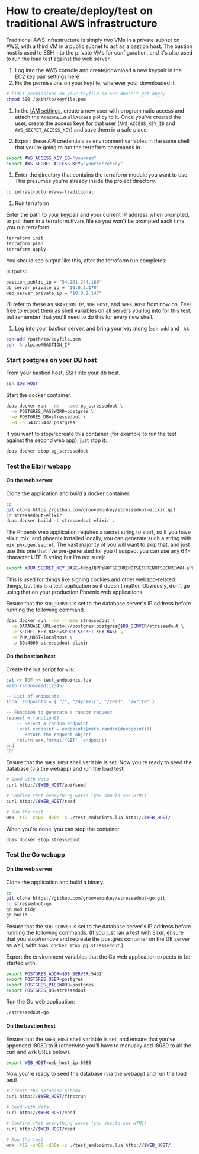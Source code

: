 # How to create/deploy/test on traditional AWS infrastructure

Traditional AWS infrastructure is simply two VMs in a private subnet on AWS, with a third VM in a public subnet to act as a bastion host. The bastion host is used to SSH into the private VMs for configuration, and it's also used to run the load test against the web server.

1. Log into the AWS console and create/download a new keypair in the EC2 key pair settings [here](https://us-west-2.console.aws.amazon.com/ec2/home?region=us-west-2#KeyPairs:)
1. Fix the permissions on your keyfile, wherever your downloaded it:

```bash
# limit permissions on your keyfile so SSH doesn't get angry
chmod 600 /path/to/keyfile.pem
```

1. In the [IAM settings](https://us-east-1.console.aws.amazon.com/iam/home?region=us-west-2#/users), create a new user with programmatic access and attach the `AmazonEC2FullAccess` policy to it. Once you've created the user, create the access keys for that user (`AWS_ACCESS_KEY_ID` and `AWS_SECRET_ACCESS_KEY`) and save them in a safe place.

1. Export these API credentials as environment variables in the same shell that you're going to run the terraform commands in.

```bash
export AWS_ACCESS_KEY_ID="yourkey"
export AWS_SECRET_ACCESS_KEY="yoursecretkey"
```

1. Enter the directory that contains the terraform module you want to use. This presumes you're already inside the project directory.

```bash
cd infrastructure/aws-traditional
```

1. Run terraform

Enter the path to your keypair and your current IP address when prompted, or put them in a terraform.tfvars file so you won't be prompted each time you run terraform.

```bash
terraform init
terraform plan
terraform apply
```

You should see output like this, after the terraform run completes:

```bash
Outputs:

bastion_public_ip = "54.201.244.160"
db_server_private_ip = "10.0.2.170"
web_server_private_ip = "10.0.2.147"
```

I'll refer to these as `$BASTION_IP`, `$DB_HOST`, and `$WEB_HOST` from now on.
Feel free to export them as shell variables on all servers you log into for this test, but remember that you'll need to do this for every new shell.


1. Log into your bastion server, and bring your key along (`ssh-add` and `-A`):

```bash
ssh-add /path/to/keyfile.pem
ssh -A alpine@BASTION_IP
```

### Start postgres on your DB host

From your bastion host, SSH into your db host.

```bash
ssh $DB_HOST
```

Start the docker container.

```bash
doas docker run --rm --name pg_stressedout \
  -e POSTGRES_PASSWORD=postgres \
  -e POSTGRES_DB=stressedout \
  -d -p 5432:5432 postgres
```

If you want to stop/recreate this container (for example to run the test against the second web app), just stop it:

```bash
doas docker stop pg_stressedout
```


### Test the Elixir webapp

#### On the web server

Clone the application and build a docker container.

```bash
cd
git clone https://github.com/groovemonkey/stressedout-elixir.git
cd stressedout-elixir
doas docker build -t stressedout-elixir .
```


The Phoenix web application requires a secret string to start, so if you have elixir, mix, and phoenix installed locally, you can generate such a string with `mix phx.gen.secret`. The vast majority of you will want to skip that, and just use this one that I've pre-generated for you (I suspect you can use any 64-character UTF-8 string but I'm not sure):

```bash
export YOUR_SECRET_KEY_BASE=tNbgJQPPiNOTSECURENOTSECURENOTSECUREWWH+aPL3FQ+u/f0H42zjVt1Ll0LZ
```

This is used for things like signing cookies and other webapp-related things, but this is a test application so it doesn't matter. Obviously, don't go using that on your production Phoenix web applications.

Ensure that the `$DB_SERVER` is set to the database server's IP address before running the following command.

```bash
doas docker run --rm --name stressedout \
  -e DATABASE_URL=ecto://postgres:postgres@$DB_SERVER/stressedout \
  -e SECRET_KEY_BASE=$YOUR_SECRET_KEY_BASE \
  -e PHX_HOST=localhost \
  -p 80:4000 stressedout-elixir
```

#### On the bastion host

Create the lua script for `wrk`:

```bash
cat << EOF >> test_endpoints.lua
math.randomseed(12345)

-- List of endpoints
local endpoints = { "/", "/dynamic", "/read", "/write" }

-- Function to generate a random request
request = function()
	-- Select a random endpoint
	local endpoint = endpoints[math.random(#endpoints)]
	-- Return the request object
	return wrk.format("GET", endpoint)
end
EOF
```

Ensure that the `$WEB_HOST` shell variable is set. Now you're ready to seed the database (via the webapp) and run the load test!

```bash
# Seed with data
curl http://$WEB_HOST/api/seed

# Confirm that everything works (you should see HTML)
curl http://$WEB_HOST/read

# Run the test
wrk -t12 -c400 -d30s -s ./test_endpoints.lua http://$WEB_HOST/
```

When you're done, you can stop the container.

```bash
doas docker stop stressedout
```

### Test the Go webapp

#### On the web server

Clone the application and build a binary.

```bash
cd
git clone https://github.com/groovemonkey/stressedout-go.git
cd stressedout-go
go mod tidy
go build .
```

Ensure that the `$DB_SERVER` is set to the database server's IP address before running the following commands. (If you just ran a test with Elixir, ensure that you stop/remove and recreate the postgres container on the DB server as well, with `doas docker stop pg_stressedout`.)

Export the environment variables that the Go web application expects to be started with.

```bash
export POSTGRES_ADDR=$DB_SERVER:5432
export POSTGRES_USER=postgres
export POSTGRES_PASSWORD=postgres
export POSTGRES_DB=stressedout
```

Run the Go web application:

```bash
./stressedout-go
```

#### On the bastion host

Ensure that the `$WEB_HOST` shell variable is set, and ensure that you've appended :8080 to it (otherwise you'll have to manually add :8080 to all the curl and wrk URLs below).

```bash
export WEB_HOST=web_host_ip:8080
```

Now you're ready to seed the database (via the webapp) and run the load test!

```bash
# Create the database schema
curl http://$WEB_HOST/firstrun

# Seed with data
curl http://$WEB_HOST/seed

# Confirm that everything works (you should see HTML)
curl http://$WEB_HOST/read

# Run the test
wrk -t12 -c400 -d30s -s ./test_endpoints.lua http://$WEB_HOST/
```

